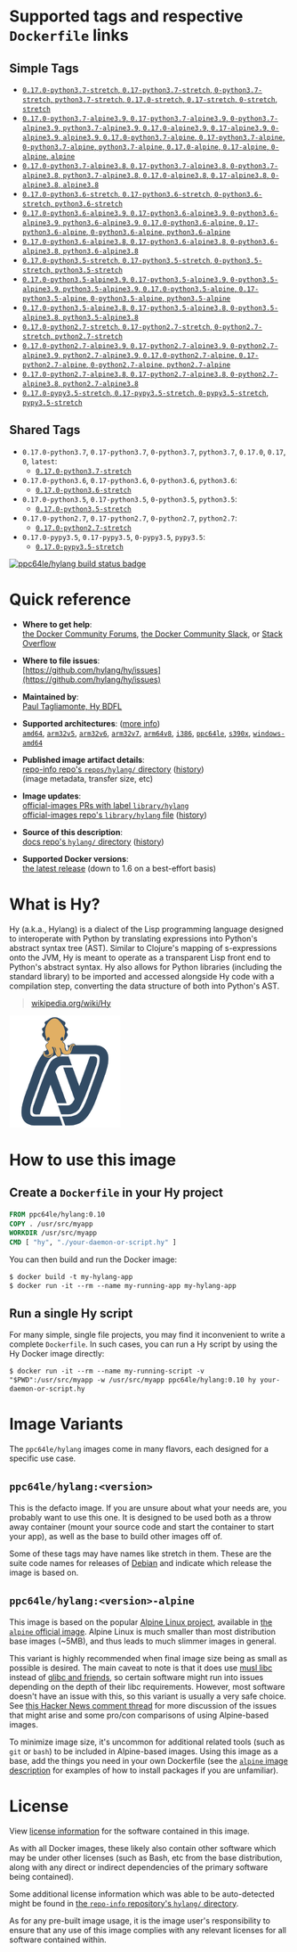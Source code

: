 <!--

********************************************************************************

WARNING:

    DO NOT EDIT "hylang/README.md"

    IT IS AUTO-GENERATED

    (from the other files in "hylang/" combined with a set of templates)

********************************************************************************

-->

# Supported tags and respective `Dockerfile` links

## Simple Tags

-	[`0.17.0-python3.7-stretch`, `0.17-python3.7-stretch`, `0-python3.7-stretch`, `python3.7-stretch`, `0.17.0-stretch`, `0.17-stretch`, `0-stretch`, `stretch`](https://github.com/hylang/docker-hylang/blob/4955634c25411cd05d9c4e0f933de67a89ba7c38/dockerfiles-generated/Dockerfile.python3.7-stretch)
-	[`0.17.0-python3.7-alpine3.9`, `0.17-python3.7-alpine3.9`, `0-python3.7-alpine3.9`, `python3.7-alpine3.9`, `0.17.0-alpine3.9`, `0.17-alpine3.9`, `0-alpine3.9`, `alpine3.9`, `0.17.0-python3.7-alpine`, `0.17-python3.7-alpine`, `0-python3.7-alpine`, `python3.7-alpine`, `0.17.0-alpine`, `0.17-alpine`, `0-alpine`, `alpine`](https://github.com/hylang/docker-hylang/blob/4955634c25411cd05d9c4e0f933de67a89ba7c38/dockerfiles-generated/Dockerfile.python3.7-alpine3.9)
-	[`0.17.0-python3.7-alpine3.8`, `0.17-python3.7-alpine3.8`, `0-python3.7-alpine3.8`, `python3.7-alpine3.8`, `0.17.0-alpine3.8`, `0.17-alpine3.8`, `0-alpine3.8`, `alpine3.8`](https://github.com/hylang/docker-hylang/blob/4955634c25411cd05d9c4e0f933de67a89ba7c38/dockerfiles-generated/Dockerfile.python3.7-alpine3.8)
-	[`0.17.0-python3.6-stretch`, `0.17-python3.6-stretch`, `0-python3.6-stretch`, `python3.6-stretch`](https://github.com/hylang/docker-hylang/blob/4955634c25411cd05d9c4e0f933de67a89ba7c38/dockerfiles-generated/Dockerfile.python3.6-stretch)
-	[`0.17.0-python3.6-alpine3.9`, `0.17-python3.6-alpine3.9`, `0-python3.6-alpine3.9`, `python3.6-alpine3.9`, `0.17.0-python3.6-alpine`, `0.17-python3.6-alpine`, `0-python3.6-alpine`, `python3.6-alpine`](https://github.com/hylang/docker-hylang/blob/4955634c25411cd05d9c4e0f933de67a89ba7c38/dockerfiles-generated/Dockerfile.python3.6-alpine3.9)
-	[`0.17.0-python3.6-alpine3.8`, `0.17-python3.6-alpine3.8`, `0-python3.6-alpine3.8`, `python3.6-alpine3.8`](https://github.com/hylang/docker-hylang/blob/4955634c25411cd05d9c4e0f933de67a89ba7c38/dockerfiles-generated/Dockerfile.python3.6-alpine3.8)
-	[`0.17.0-python3.5-stretch`, `0.17-python3.5-stretch`, `0-python3.5-stretch`, `python3.5-stretch`](https://github.com/hylang/docker-hylang/blob/4955634c25411cd05d9c4e0f933de67a89ba7c38/dockerfiles-generated/Dockerfile.python3.5-stretch)
-	[`0.17.0-python3.5-alpine3.9`, `0.17-python3.5-alpine3.9`, `0-python3.5-alpine3.9`, `python3.5-alpine3.9`, `0.17.0-python3.5-alpine`, `0.17-python3.5-alpine`, `0-python3.5-alpine`, `python3.5-alpine`](https://github.com/hylang/docker-hylang/blob/4955634c25411cd05d9c4e0f933de67a89ba7c38/dockerfiles-generated/Dockerfile.python3.5-alpine3.9)
-	[`0.17.0-python3.5-alpine3.8`, `0.17-python3.5-alpine3.8`, `0-python3.5-alpine3.8`, `python3.5-alpine3.8`](https://github.com/hylang/docker-hylang/blob/4955634c25411cd05d9c4e0f933de67a89ba7c38/dockerfiles-generated/Dockerfile.python3.5-alpine3.8)
-	[`0.17.0-python2.7-stretch`, `0.17-python2.7-stretch`, `0-python2.7-stretch`, `python2.7-stretch`](https://github.com/hylang/docker-hylang/blob/4955634c25411cd05d9c4e0f933de67a89ba7c38/dockerfiles-generated/Dockerfile.python2.7-stretch)
-	[`0.17.0-python2.7-alpine3.9`, `0.17-python2.7-alpine3.9`, `0-python2.7-alpine3.9`, `python2.7-alpine3.9`, `0.17.0-python2.7-alpine`, `0.17-python2.7-alpine`, `0-python2.7-alpine`, `python2.7-alpine`](https://github.com/hylang/docker-hylang/blob/4955634c25411cd05d9c4e0f933de67a89ba7c38/dockerfiles-generated/Dockerfile.python2.7-alpine3.9)
-	[`0.17.0-python2.7-alpine3.8`, `0.17-python2.7-alpine3.8`, `0-python2.7-alpine3.8`, `python2.7-alpine3.8`](https://github.com/hylang/docker-hylang/blob/4955634c25411cd05d9c4e0f933de67a89ba7c38/dockerfiles-generated/Dockerfile.python2.7-alpine3.8)
-	[`0.17.0-pypy3.5-stretch`, `0.17-pypy3.5-stretch`, `0-pypy3.5-stretch`, `pypy3.5-stretch`](https://github.com/hylang/docker-hylang/blob/4955634c25411cd05d9c4e0f933de67a89ba7c38/dockerfiles-generated/Dockerfile.pypy3.5-stretch)

## Shared Tags

-	`0.17.0-python3.7`, `0.17-python3.7`, `0-python3.7`, `python3.7`, `0.17.0`, `0.17`, `0`, `latest`:
	-	[`0.17.0-python3.7-stretch`](https://github.com/hylang/docker-hylang/blob/4955634c25411cd05d9c4e0f933de67a89ba7c38/dockerfiles-generated/Dockerfile.python3.7-stretch)
-	`0.17.0-python3.6`, `0.17-python3.6`, `0-python3.6`, `python3.6`:
	-	[`0.17.0-python3.6-stretch`](https://github.com/hylang/docker-hylang/blob/4955634c25411cd05d9c4e0f933de67a89ba7c38/dockerfiles-generated/Dockerfile.python3.6-stretch)
-	`0.17.0-python3.5`, `0.17-python3.5`, `0-python3.5`, `python3.5`:
	-	[`0.17.0-python3.5-stretch`](https://github.com/hylang/docker-hylang/blob/4955634c25411cd05d9c4e0f933de67a89ba7c38/dockerfiles-generated/Dockerfile.python3.5-stretch)
-	`0.17.0-python2.7`, `0.17-python2.7`, `0-python2.7`, `python2.7`:
	-	[`0.17.0-python2.7-stretch`](https://github.com/hylang/docker-hylang/blob/4955634c25411cd05d9c4e0f933de67a89ba7c38/dockerfiles-generated/Dockerfile.python2.7-stretch)
-	`0.17.0-pypy3.5`, `0.17-pypy3.5`, `0-pypy3.5`, `pypy3.5`:
	-	[`0.17.0-pypy3.5-stretch`](https://github.com/hylang/docker-hylang/blob/4955634c25411cd05d9c4e0f933de67a89ba7c38/dockerfiles-generated/Dockerfile.pypy3.5-stretch)

[![ppc64le/hylang build status badge](https://img.shields.io/jenkins/s/https/doi-janky.infosiftr.net/job/multiarch/job/ppc64le/job/hylang.svg?label=ppc64le/hylang%20%20build%20job)](https://doi-janky.infosiftr.net/job/multiarch/job/ppc64le/job/hylang/)

# Quick reference

-	**Where to get help**:  
	[the Docker Community Forums](https://forums.docker.com/), [the Docker Community Slack](https://blog.docker.com/2016/11/introducing-docker-community-directory-docker-community-slack/), or [Stack Overflow](https://stackoverflow.com/search?tab=newest&q=docker)

-	**Where to file issues**:  
	[https://github.com/hylang/hy/issues](https://github.com/hylang/hy/issues)

-	**Maintained by**:  
	[Paul Tagliamonte, Hy BDFL](https://github.com/hylang/hy)

-	**Supported architectures**: ([more info](https://github.com/docker-library/official-images#architectures-other-than-amd64))  
	[`amd64`](https://hub.docker.com/r/amd64/hylang/), [`arm32v5`](https://hub.docker.com/r/arm32v5/hylang/), [`arm32v6`](https://hub.docker.com/r/arm32v6/hylang/), [`arm32v7`](https://hub.docker.com/r/arm32v7/hylang/), [`arm64v8`](https://hub.docker.com/r/arm64v8/hylang/), [`i386`](https://hub.docker.com/r/i386/hylang/), [`ppc64le`](https://hub.docker.com/r/ppc64le/hylang/), [`s390x`](https://hub.docker.com/r/s390x/hylang/), [`windows-amd64`](https://hub.docker.com/r/winamd64/hylang/)

-	**Published image artifact details**:  
	[repo-info repo's `repos/hylang/` directory](https://github.com/docker-library/repo-info/blob/master/repos/hylang) ([history](https://github.com/docker-library/repo-info/commits/master/repos/hylang))  
	(image metadata, transfer size, etc)

-	**Image updates**:  
	[official-images PRs with label `library/hylang`](https://github.com/docker-library/official-images/pulls?q=label%3Alibrary%2Fhylang)  
	[official-images repo's `library/hylang` file](https://github.com/docker-library/official-images/blob/master/library/hylang) ([history](https://github.com/docker-library/official-images/commits/master/library/hylang))

-	**Source of this description**:  
	[docs repo's `hylang/` directory](https://github.com/docker-library/docs/tree/master/hylang) ([history](https://github.com/docker-library/docs/commits/master/hylang))

-	**Supported Docker versions**:  
	[the latest release](https://github.com/docker/docker-ce/releases/latest) (down to 1.6 on a best-effort basis)

# What is Hy?

Hy (a.k.a., Hylang) is a dialect of the Lisp programming language designed to interoperate with Python by translating expressions into Python's abstract syntax tree (AST). Similar to Clojure's mapping of s-expressions onto the JVM, Hy is meant to operate as a transparent Lisp front end to Python's abstract syntax. Hy also allows for Python libraries (including the standard library) to be imported and accessed alongside Hy code with a compilation step, converting the data structure of both into Python's AST.

> [wikipedia.org/wiki/Hy](https://en.wikipedia.org/wiki/Hy)

![logo](https://raw.githubusercontent.com/docker-library/docs/c097f38c6ee48cd13456df8cd853a9d806fff429/hylang/logo.png)

# How to use this image

## Create a `Dockerfile` in your Hy project

```dockerfile
FROM ppc64le/hylang:0.10
COPY . /usr/src/myapp
WORKDIR /usr/src/myapp
CMD [ "hy", "./your-daemon-or-script.hy" ]
```

You can then build and run the Docker image:

```console
$ docker build -t my-hylang-app
$ docker run -it --rm --name my-running-app my-hylang-app
```

## Run a single Hy script

For many simple, single file projects, you may find it inconvenient to write a complete `Dockerfile`. In such cases, you can run a Hy script by using the Hy Docker image directly:

```console
$ docker run -it --rm --name my-running-script -v "$PWD":/usr/src/myapp -w /usr/src/myapp ppc64le/hylang:0.10 hy your-daemon-or-script.hy
```

# Image Variants

The `ppc64le/hylang` images come in many flavors, each designed for a specific use case.

## `ppc64le/hylang:<version>`

This is the defacto image. If you are unsure about what your needs are, you probably want to use this one. It is designed to be used both as a throw away container (mount your source code and start the container to start your app), as well as the base to build other images off of.

Some of these tags may have names like stretch in them. These are the suite code names for releases of [Debian](https://wiki.debian.org/DebianReleases) and indicate which release the image is based on.

## `ppc64le/hylang:<version>-alpine`

This image is based on the popular [Alpine Linux project](http://alpinelinux.org), available in [the `alpine` official image](https://hub.docker.com/_/alpine). Alpine Linux is much smaller than most distribution base images (~5MB), and thus leads to much slimmer images in general.

This variant is highly recommended when final image size being as small as possible is desired. The main caveat to note is that it does use [musl libc](http://www.musl-libc.org) instead of [glibc and friends](http://www.etalabs.net/compare_libcs.html), so certain software might run into issues depending on the depth of their libc requirements. However, most software doesn't have an issue with this, so this variant is usually a very safe choice. See [this Hacker News comment thread](https://news.ycombinator.com/item?id=10782897) for more discussion of the issues that might arise and some pro/con comparisons of using Alpine-based images.

To minimize image size, it's uncommon for additional related tools (such as `git` or `bash`) to be included in Alpine-based images. Using this image as a base, add the things you need in your own Dockerfile (see the [`alpine` image description](https://hub.docker.com/_/alpine/) for examples of how to install packages if you are unfamiliar).

# License

View [license information](https://github.com/hylang/hy/blob/master/LICENSE) for the software contained in this image.

As with all Docker images, these likely also contain other software which may be under other licenses (such as Bash, etc from the base distribution, along with any direct or indirect dependencies of the primary software being contained).

Some additional license information which was able to be auto-detected might be found in [the `repo-info` repository's `hylang/` directory](https://github.com/docker-library/repo-info/tree/master/repos/hylang).

As for any pre-built image usage, it is the image user's responsibility to ensure that any use of this image complies with any relevant licenses for all software contained within.
